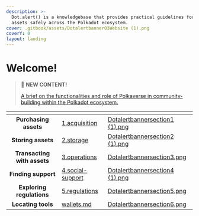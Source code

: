 ```yaml
---
description: >-
  Dot.alert() is a knowledgebase that provides practical guidelines for managing
  assets safely across the Polkadot ecosystem.
cover: .gitbook/assets/Dotalertbanner03Website (1).png
coverY: 0
layout: landing
---
```


# Welcome!



> 📢 **NEW CONTENT!**
>
> [A brief on the functionalities and role of Polkaverse in community-building within the Polkadot ecosystem.](content/4.social-support/polkaverse.md)

<table data-column-title-hidden data-view="cards" data-full-width="true"><thead><tr><th align="center"></th><th data-hidden data-card-target data-type="content-ref"></th><th data-hidden data-card-cover data-type="files"></th></tr></thead><tbody><tr><td align="center"><strong>Purchasing assets</strong></td><td><a href="content/1.acquisition/">1.acquisition</a></td><td><a href=".gitbook/assets/Dotalertbannersection1 (1).png">Dotalertbannersection1 (1).png</a></td></tr><tr><td align="center"><strong>Storing assets</strong></td><td><a href="content/2.storage/">2.storage</a></td><td><a href=".gitbook/assets/Dotalertbannersection2 (1).png">Dotalertbannersection2 (1).png</a></td></tr><tr><td align="center"><strong>Transacting with assets</strong></td><td><a href="content/3.operations/">3.operations</a></td><td><a href=".gitbook/assets/Dotalertbannersection3.png">Dotalertbannersection3.png</a></td></tr><tr><td align="center"><strong>Finding support</strong></td><td><a href="content/4.social-support/">4.social-support</a></td><td><a href=".gitbook/assets/Dotalertbannersection4 (1).png">Dotalertbannersection4 (1).png</a></td></tr><tr><td align="center"><strong>Exploring regulations</strong></td><td><a href="content/5.regulations/">5.regulations</a></td><td><a href=".gitbook/assets/Dotalertbannersection5.png">Dotalertbannersection5.png</a></td></tr><tr><td align="center"><strong>Locating tools</strong></td><td><a href="useful-tools/wallets.md">wallets.md</a></td><td><a href=".gitbook/assets/Dotalertbannersection6.png">Dotalertbannersection6.png</a></td></tr></tbody></table>

